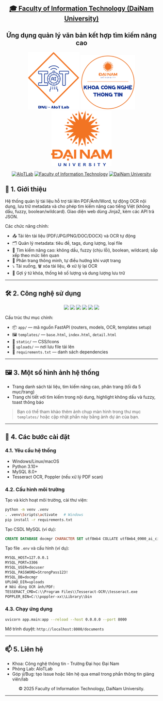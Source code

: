 <h2 align="center">
    <a href="https://dainam.edu.vn/vi/khoa-cong-nghe-thong-tin">
    🎓 Faculty of Information Technology (DaiNam University)
    </a>
</h2>
<h2 align="center">
   Ứng dụng quản lý văn bản kết hợp tìm kiếm nâng cao
</h2>
<div align="center">
    <p align="center">
        <img src="docs/aiotlab_logo.png" alt="AIoTLab Logo" width="170"/>
        <img src="docs/fitdnu_logo.png" alt="AIoTLab Logo" width="180"/>
        <img src="docs/dnu_logo.png" alt="DaiNam University Logo" width="200"/>
    </p>

[![AIoTLab](https://img.shields.io/badge/AIoTLab-green?style=for-the-badge)](https://www.facebook.com/DNUAIoTLab)
[![Faculty of Information Technology](https://img.shields.io/badge/Faculty%20of%20Information%20Technology-blue?style=for-the-badge)](https://dainam.edu.vn/vi/khoa-cong-nghe-thong-tin)
[![DaiNam University](https://img.shields.io/badge/DaiNam%20University-orange?style=for-the-badge)](https://dainam.edu.vn)
</div>

## 📖 1. Giới thiệu

Hệ thống quản lý tài liệu hỗ trợ tải lên PDF/Ảnh/Word, tự động OCR nội dung, lưu trữ metadata và cho phép tìm kiếm nâng cao tiếng Việt (không dấu, fuzzy, boolean/wildcard). Giao diện web dùng Jinja2, kèm các API trả JSON.

Các chức năng chính:
- 📤 Tải lên tài liệu (PDF/JPG/PNG/DOC/DOCX) và OCR tự động
- 🗂️ Quản lý metadata: tiêu đề, tags, dung lượng, loại file
- 🔎 Tìm kiếm nâng cao: không dấu, fuzzy (chịu lỗi), boolean, wildcard; sắp xếp theo mức liên quan
- 🧭 Phân trang thông minh, tự điều hướng khi vượt trang
- ⤵️ Tải xuống, 🗑️ xóa tài liệu, ♻️ xử lý lại OCR
- 🧾 Gợi ý từ khóa, thống kê số lượng và dung lượng lưu trữ

---

## 🛠️ 2. Công nghệ sử dụng

<p align="center">
  <img src="https://img.shields.io/badge/FastAPI-009688?style=for-the-badge&logo=fastapi&logoColor=white" />
  <img src="https://img.shields.io/badge/Python-3.10%2B-3776AB?style=for-the-badge&logo=python&logoColor=white" />
  <img src="https://img.shields.io/badge/MySQL-8.0%2B-4479A1?style=for-the-badge&logo=mysql&logoColor=white" />
  <img src="https://img.shields.io/badge/SQLAlchemy-1.4%2B-4E8EA2?style=for-the-badge&logo=python&logoColor=white" />
  <img src="https://img.shields.io/badge/TesseractOCR-Python-5A0FC8?style=for-the-badge" />
  <img src="https://img.shields.io/badge/Jinja2-Templates-DD4B39?style=for-the-badge&logo=jinja&logoColor=white" />
</p>

Cấu trúc thư mục chính:
- 📦 `app/` — mã nguồn FastAPI (routers, models, OCR, templates setup)
- 🖼️ `templates/` — `base.html`, `index.html`, `detail.html`
- 🎨 `static/` — CSS/Icons
- 📁 `uploads/` — nơi lưu file tải lên
- 📄 `requirements.txt` — danh sách dependencies

---

## 🖼️ 3. Một số hình ảnh hệ thống

- Trang danh sách tài liệu, tìm kiếm nâng cao, phân trang (tối đa 5 mục/trang)
- Trang chi tiết với tìm kiếm trong nội dung, highlight không dấu và fuzzy, toast thông báo

> Bạn có thể tham khảo thêm ảnh chụp màn hình trong thư mục `templates/` hoặc cập nhật phần này bằng ảnh dự án của bạn.

---

## 🧭 4. Các bước cài đặt

### 4.1. Yêu cầu hệ thống
- Windows/Linux/macOS
- Python 3.10+
- MySQL 8.0+
- Tesseract OCR, Poppler (nếu xử lý PDF scan)

### 4.2. Cấu hình môi trường
Tạo và kích hoạt môi trường, cài thư viện:
```bash
python -m venv .venv
. .venv\Scripts\activate   # Windows
pip install -r requirements.txt
```

Tạo CSDL MySQL (ví dụ):
```sql
CREATE DATABASE docmgr CHARACTER SET utf8mb4 COLLATE utf8mb4_0900_ai_ci;
```

Tạo file `.env` và cấu hình (ví dụ):
```
MYSQL_HOST=127.0.0.1
MYSQL_PORT=3306
MYSQL_USER=docuser
MYSQL_PASSWORD=StrongPass123!
MYSQL_DB=docmgr
UPLOAD_DIR=uploads
# Nếu dùng OCR ảnh/PDF:
TESSERACT_CMD=C:\\Program Files\\Tesseract-OCR\\tesseract.exe
POPPLER_BIN=C:\\poppler-xx\\Library\\bin
```

### 4.3. Chạy ứng dụng
```bash
uvicorn app.main:app --reload --host 0.0.0.0 --port 8000
```
Mở trình duyệt: `http://localhost:8000/documents`

---

## 📫 5. Liên hệ
- Khoa: Công nghệ thông tin - Trường Đại học Đại Nam
- Phòng Lab: AIoTLab
- Góp ý/Bug: tạo Issue hoặc liên hệ qua email trong phần thông tin giảng viên/lab

<p align="center">© 2025 Faculty of Information Technology, DaiNam University.</p>

---
